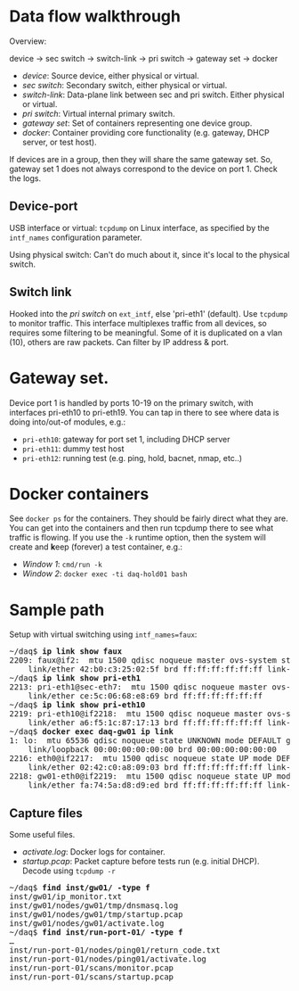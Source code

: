 # Data flow walkthrough

Overview:

device &rarr; sec switch &rarr; switch-link &rarr; pri switch &rarr; gateway set &rarr; docker

* _device_: Source device, either physical or virtual.
* _sec switch_: Secondary switch, either physical or virtual.
* _switch-link_: Data-plane link between sec and pri switch. Either physical or virtual.
* _pri switch_: Virtual internal primary switch.
* _gateway set_: Set of containers representing one device group.
* _docker_: Container providing core functionality (e.g. gateway, DHCP server, or test host).

If devices are in a group, then they will share the same gateway set. So,
gateway set 1 does not always correspond to the device on port 1. Check
the logs.

## Device-port

USB interface or virtual: `tcpdump` on Linux interface, as specified by the `intf_names`
configuration parameter.

Using physical switch: Can't do much about it, since it's local to the physical switch.

## Switch link

Hooked into the _pri switch_ on `ext_intf`, else 'pri-eth1' (default). Use `tcpdump` to monitor
traffic. This interface multiplexes traffic from all devices, so requires some filtering to
be meaningful. Some of it is duplicated on a vlan (10), others are raw packets.  Can filter by
IP address & port.

# Gateway set.

Device port 1 is handled by ports 10-19 on the primary switch, with interfaces pri-eth10
to pri-eth19. You can tap in there to see where data is doing into/out-of modules, e.g.:

* `pri-eth10`: gateway for port set 1, including DHCP server
* `pri-eth11`: dummy test host
* `pri-eth12`: running test (e.g. ping, hold, bacnet, nmap, etc..)

# Docker containers

See `docker ps` for the containers. They should be fairly direct what they are. You can get into
the containers and then run tcpdump there to see what traffic is flowing. If you use the `-k`
runtime option, then the system will create and <b>k</b>eep (forever) a test container, e.g.:

* _Window 1_: `cmd/run -k`
* _Window 2_: `docker exec -ti daq-hold01 bash`

# Sample path

Setup with virtual switching using `intf_names=faux`:
<pre>
~/daq$ <b>ip link show faux</b>
2209: faux@if2: <BROADCAST,MULTICAST,UP,LOWER_UP> mtu 1500 qdisc noqueue master ovs-system state UP mode DEFAULT group default qlen 1000
    link/ether 42:b0:c3:25:02:5f brd ff:ff:ff:ff:ff:ff link-netnsid 0
~/daq$ <b>ip link show pri-eth1</b>
2213: pri-eth1@sec-eth7: <BROADCAST,MULTICAST,UP,LOWER_UP> mtu 1500 qdisc noqueue master ovs-system state UP mode DEFAULT group default qlen 1000
    link/ether ce:5c:06:68:e8:69 brd ff:ff:ff:ff:ff:ff
~/daq$ <b>ip link show pri-eth10</b>
2219: pri-eth10@if2218: <BROADCAST,MULTICAST,UP,LOWER_UP> mtu 1500 qdisc noqueue master ovs-system state UP mode DEFAULT group default qlen 1000
    link/ether a6:f5:1c:87:17:13 brd ff:ff:ff:ff:ff:ff link-netnsid 3
~/daq$ <b>docker exec daq-gw01 ip link</b>
1: lo: <LOOPBACK,UP,LOWER_UP> mtu 65536 qdisc noqueue state UNKNOWN mode DEFAULT group default qlen 1000
    link/loopback 00:00:00:00:00:00 brd 00:00:00:00:00:00
2216: eth0@if2217: <BROADCAST,MULTICAST,UP,LOWER_UP> mtu 1500 qdisc noqueue state UP mode DEFAULT group default 
    link/ether 02:42:c0:a8:09:03 brd ff:ff:ff:ff:ff:ff link-netnsid 0
2218: gw01-eth0@if2219: <BROADCAST,MULTICAST,UP,LOWER_UP> mtu 1500 qdisc noqueue state UP mode DEFAULT group default qlen 1000
    link/ether fa:74:5a:d8:d9:ed brd ff:ff:ff:ff:ff:ff link-netnsid 0
</pre>

## Capture files

Some useful files.
* _activate.log_: Docker logs for container.
* _startup.pcap_: Packet capture before tests run (e.g. initial DHCP). Decode using `tcpdump -r`

<pre>
~/daq$ <b>find inst/gw01/ -type f</b>
inst/gw01/ip_monitor.txt
inst/gw01/nodes/gw01/tmp/dnsmasq.log
inst/gw01/nodes/gw01/tmp/startup.pcap
inst/gw01/nodes/gw01/activate.log
~/daq$ <b>find inst/run-port-01/ -type f</b>
&hellip;
inst/run-port-01/nodes/ping01/return_code.txt
inst/run-port-01/nodes/ping01/activate.log
inst/run-port-01/scans/monitor.pcap
inst/run-port-01/scans/startup.pcap
</pre>
